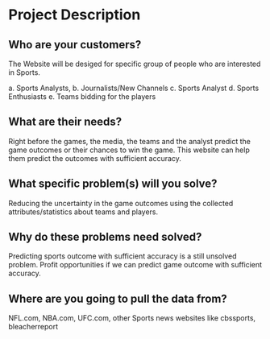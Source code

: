 # Project Description

## Who are your customers? 

The Website will be desiged for specific group of people who are interested in Sports.

  a. Sports Analysts, 
  b. Journalists/New Channels
  c. Sports Analyst
  d. Sports Enthusiasts
  e. Teams bidding for the players

## What are their needs? 

Right before the games, the media, the teams and the analyst predict the game outcomes or their chances to win the game. 
This website can help them predict the outcomes with sufficient accuracy.

## What specific problem(s) will you solve? 

Reducing the uncertainty in the game outcomes using the collected attributes/statistics about teams and players.

## Why do these problems need solved?

Predicting sports outcome with sufficient accuracy is a still unsolved problem. 
Profit opportunities if we can predict game outcome with sufficient accuracy.

## Where are you going to pull the data from?

NFL.com, NBA.com, UFC.com, other Sports news websites like cbssports, bleacherreport
